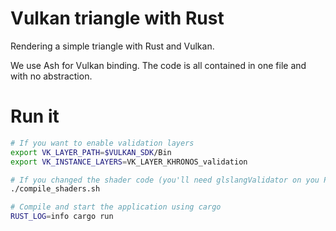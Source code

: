 # Vulkan triangle with Rust

Rendering a simple triangle with Rust and Vulkan.

We use Ash for Vulkan binding. The code is all contained in one file and with no abstraction.

# Run it 

```sh
# If you want to enable validation layers
export VK_LAYER_PATH=$VULKAN_SDK/Bin
export VK_INSTANCE_LAYERS=VK_LAYER_KHRONOS_validation

# If you changed the shader code (you'll need glslangValidator on you PATH)
./compile_shaders.sh

# Compile and start the application using cargo
RUST_LOG=info cargo run
```
